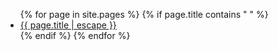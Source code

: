 <ul id="recent-articles">
{% for page in site.pages %}
    {% if page.title contains " " %}
    <li>
    <a href="{{ page.url | relative_url }}">{{ page.title | escape }}</a>
    </li>
    {% endif %}
{% endfor %}
</ul>
